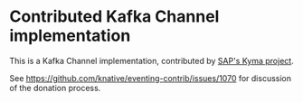 # Contributed Kafka Channel implementation

This is a Kafka Channel implementation, contributed by
[SAP's Kyma project](https://github.com/kyma-incubator/knative-kafka).

See https://github.com/knative/eventing-contrib/issues/1070 for discussion of
the donation process.
